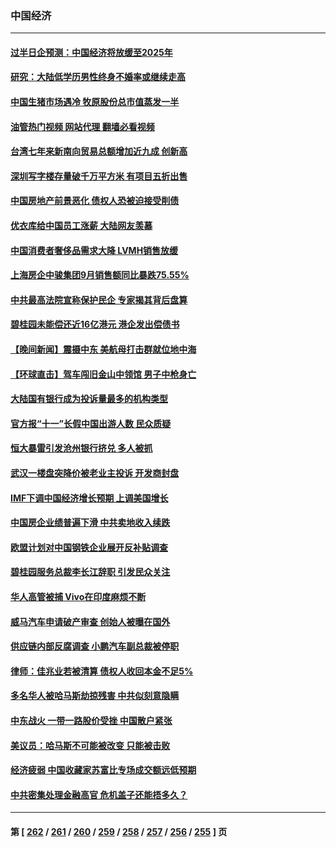 ### 中国经济
---
#### [过半日企预测：中国经济将放缓至2025年](../../pages/ncid283/n14093637.md?10121645) 
#### [研究：大陆低学历男性终身不婚率或继续走高](../../pages/ncid283/n14093557.md?10121645) 
#### [中国生猪市场遇冷 牧原股份总市值蒸发一半](../../pages/ncid283/n14093416.md?10121645) 
#### [油管热门视频 网站代理 翻墙必看视频](http://138.2.39.72:81/youtube.html?epic-marker?10121645)
#### [台湾七年来新南向贸易总额增加近九成 创新高](../../pages/ncid283/n14093353.md?10121645) 
#### [深圳写字楼存量破千万平方米 有项目五折出售](../../pages/ncid283/n14093381.md?10121645) 
#### [中国房地产前景恶化 债权人恐被迫接受削债](../../pages/ncid283/n14093281.md?10121645) 
#### [优衣库给中国员工涨薪 大陆网友羡慕](../../pages/ncid283/n14093044.md?10121645) 
#### [中国消费者奢侈品需求大降 LVMH销售放缓](../../pages/ncid283/n14092940.md?10121645) 
#### [上海房企中骏集团9月销售额同比暴跌75.55%](../../pages/ncid283/n14092987.md?10121645) 
#### [中共最高法院宣称保护民企 专家揭其背后盘算](../../pages/ncid283/n14092789.md?10121645) 
#### [碧桂园未能偿还近16亿港元 港企发出偿债书](../../pages/ncid283/n14092988.md?10121645) 
#### [【晚间新闻】震摄中东 美航母打击群就位地中海](../../pages/ncid283/n14092791.md?10121645) 
#### [【环球直击】驾车闯旧金山中领馆 男子中枪身亡](../../pages/ncid283/n14092383.md?10121645) 
#### [大陆国有银行成为投诉量最多的机构类型](../../pages/ncid283/n14092626.md?10121645) 
#### [官方报“十一”长假中国出游人数 民众质疑](../../pages/ncid283/n14092627.md?10121645) 
#### [恒大暴雷引发沧州银行挤兑 多人被抓](../../pages/ncid283/n14092549.md?10121645) 
#### [武汉一楼盘突降价被老业主投诉 开发商封盘](../../pages/ncid283/n14092550.md?10121645) 
#### [IMF下调中国经济增长预期 上调美国增长](../../pages/ncid283/n14092413.md?10121645) 
#### [中国房企业绩普遍下滑 中共卖地收入续跌](../../pages/ncid283/n14092434.md?10121645) 
#### [欧盟计划对中国钢铁企业展开反补贴调查](../../pages/ncid283/n14092327.md?10121645) 
#### [碧桂园服务总裁李长江辞职 引发民众关注](../../pages/ncid283/n14092208.md?10121645) 
#### [华人高管被捕 Vivo在印度麻烦不断](../../pages/ncid283/n14092281.md?10121645) 
#### [威马汽车申请破产审查 创始人被曝在国外](../../pages/ncid283/n14092209.md?10121645) 
#### [供应链内部反腐调查 小鹏汽车副总裁被停职](../../pages/ncid283/n14092268.md?10121645) 
#### [律师：佳兆业若被清算 债权人收回本金不足5%](../../pages/ncid283/n14092207.md?10121645) 
#### [多名华人被哈马斯劫掠残害 中共似刻意隐瞒](../../pages/ncid283/n14092189.md?10121645) 
#### [中东战火 一带一路股价受挫 中国散户紧张](../../pages/ncid283/n14092188.md?10121645) 
#### [美议员：哈马斯不可能被改变 只能被击败](../../pages/ncid283/n14092173.md?10121645) 
#### [经济疲弱 中国收藏家苏富比专场成交额远低预期](../../pages/ncid283/n14092049.md?10121645) 
#### [中共密集处理金融高官 危机盖子还能捂多久？](../../pages/ncid283/n14092036.md?10121645) 

---
#### 第 [ [262](./262.md?10121645) / [261](./261.md?10121645) / [260](./260.md?10121645) / [259](./259.md?10121645) / [258](./258.md?10121645) / [257](./257.md?10121645) / [256](./256.md?10121645) / [255](./255.md?10121645) ] 页
